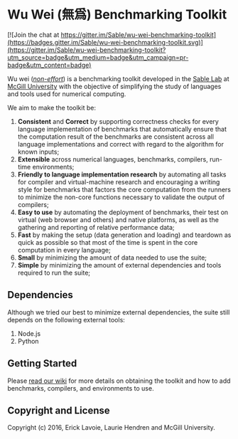 Wu Wei (無爲) Benchmarking Toolkit
==========================

[![Join the chat at https://gitter.im/Sable/wu-wei-benchmarking-toolkit](https://badges.gitter.im/Sable/wu-wei-benchmarking-toolkit.svg)](https://gitter.im/Sable/wu-wei-benchmarking-toolkit?utm_source=badge&utm_medium=badge&utm_campaign=pr-badge&utm_content=badge)

Wu wei (*[non-effort](//https://en.wikipedia.org/wiki/Wu_wei)*) is a benchmarking toolkit developed in the [Sable Lab](http://www.sable.mcgill.ca/) at [McGill University](//www.mcgill.ca/) with the objective of simplifying the study of languages and tools used for numerical computing.

We aim to make the toolkit be:
 1. **Consistent** and **Correct** by supporting correctness checks for every language implementation of benchmarks that automatically ensure that the computation result of the benchmarks are consistent across all language implementations and correct with regard to the algorithm for known inputs;
 2. **Extensible** across numerical languages, benchmarks, compilers, run-time environments;
 3. **Friendly to language implementation research** by automating all tasks for compiler and virtual-machine research and encouraging a writing style for benchmarks that factors the core computation from the runners to minimize the non-core functions necessary to validate the output of compilers;
 4. **Easy to use** by automating the deployment of benchmarks, their test on virtual (web browser and others) and native platforms, as well as the gathering and reporting of relative performance data;
 5. **Fast** by making the setup (data generation and loading) and teardown as quick as possible so that most of the time is spent in the core computation in every language;
 6. **Small** by minimizing the amount of data needed to use the suite;
 7. **Simple** by minimizing the amount of external dependencies and tools required to run the suite;
 
Dependencies
------------------------
Although we tried our best to minimize external dependencies, the suite still depends on the following external tools:
 1. Node.js
 2. Python

Getting Started
------------------------
Please [read our wiki](../../wiki) for more details on obtaining the toolkit and how to add benchmarks, compilers, and environments to use.

Copyright and License
-------------------------
Copyright (c) 2016, Erick Lavoie, Laurie Hendren and McGill University.
